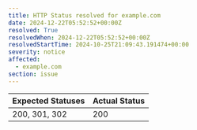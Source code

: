 ```yaml
---
title: HTTP Status resolved for example.com
date: 2024-12-22T05:52:52+00:00Z
resolved: True
resolvedWhen: 2024-12-22T05:52:52+00:00Z
resolvedStartTime: 2024-10-25T21:09:43.191474+00:00
severity: notice
affected:
  - example.com
section: issue
---
```


| Expected Statuses | Actual Status  |
|-------------------|----------------|
| 200, 301, 302 | 200 |
